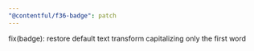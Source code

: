 ```yaml
---
"@contentful/f36-badge": patch
---
```


fix(badge): restore default text transform capitalizing only the first word
